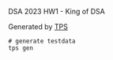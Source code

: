 DSA 2023 HW1 - King of DSA 

Generated by [TPS](https://github.com/ioi-2017/tps)
```
# generate testdata
tps gen
```